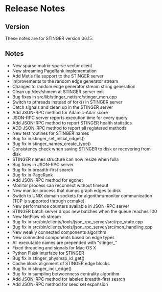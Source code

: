 Release Notes
=============

Version
-------

These notes are for STINGER version 06.15.

Notes
-----

- New sparse matrix-sparse vector client
- New streaming PageRank implementation
- Add Metis file support to the STINGER server
- Improvements to the random edge generator stream
- Changes to random edge generator stream string generation
- Clean up /dev/shmem at STINGER server exit
- Bug fixes in src/lib/stinger_net/src/stinger_mon.cpp
- Switch to pthreads instead of fork() in STINGER server
- Catch signals and clean up in the STINGER server
- Add JSON-RPC method for Adamic-Adar score
- JSON-RPC server reports execution time for every query
- Add JSON-RPC method to report STINGER health statistics
- ADD JSON-RPC method to report all registered methods
- New test routines for STINGER names
- Bug fix in stinger_set_initial_edges()
- Bug fix in stinger_names_create_type()
- Consistency check when saving STINGER to disk or recovering from disk
- STINGER names structure can now resize when fulla
- Bug fixes in JSON-RPC server
- Bug fix in breadth-first search
- Bug fix in PageRank
- Add JSON-RPC method for egonet
- Monitor process can reconnect without timeout
- New monitor process that dumps graph edges to disk
- Switch to UNIX domain sockets for algorithm/monitor communication (TCP is supported through ccmake)
- New performance counters available in JSON-RPC server
- STINGER batch server drops new batches when the queue reaches 100
- New NetFlow v5 stream
- Bug fix in src/bin/clients/tools/json_rpc_server/src/rpc_state.cpp
- Bug fix in src/bin/clients/tools/json_rpc_server/src/mon_handling.cpp
- New weakly connected components algorithm
- New connected components based on edge types
- All executable names are prepended with "stinger_"
- Fixed threading and signals for Mac OS X
- Python Flask interface for STINGER
- Bug fix in stinger_physmap_id_get()
- Cache block alignment of STINGER edge blocks
- Bug fix in stinger_incr_edge()
- Bug fix in sampling betweenness centrality algorithm
- Add JSON-RPC method for labeled breadth-first search
- Add JSON-RPC method for seed set expansion

